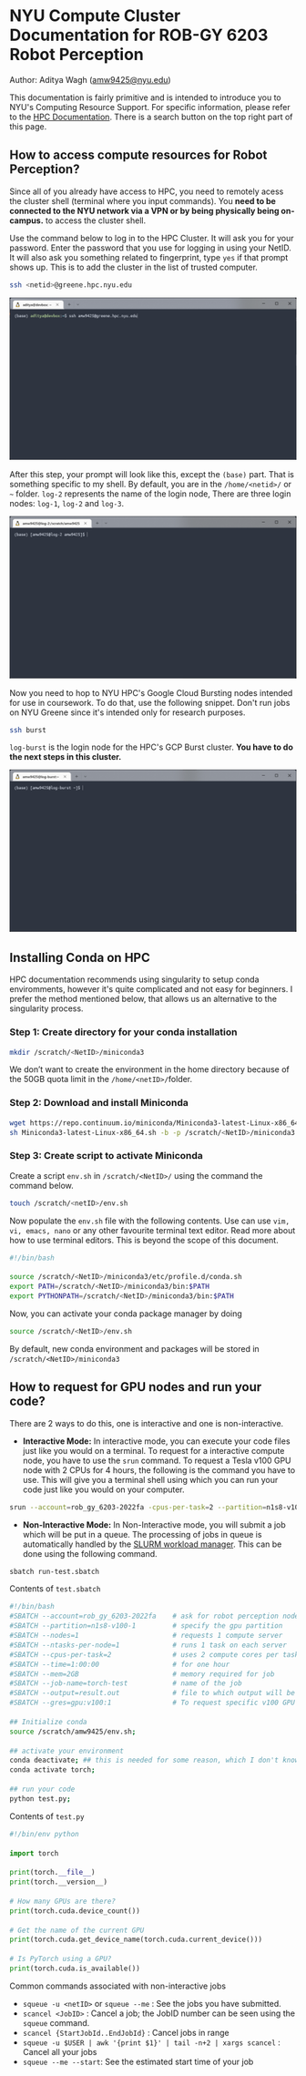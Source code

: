 # NYU Compute Cluster Documentation for ROB-GY 6203 Robot Perception

Author: Aditya Wagh (amw9425@nyu.edu)

This documentation is fairly primitive and is intended to introduce you to NYU's Computing Resource Support. For specific information, please refer to the [HPC Documentation](https://sites.google.com/nyu.edu/nyu-hpc). There is a search button on the top right part of this page.

## How to access compute resources for Robot Perception?

Since all of you already have access to HPC, you need to remotely acess the cluster shell (terminal where you input commands). You **need to be connected to the NYU network via a VPN or by being physically being on-campus.** to access the cluster shell.

Use the command below to log in to the HPC Cluster. It will ask you for your password. Enter the password that you use for logging in using your NetID. It will also ask you something related to fingerprint, type `yes` if that prompt shows up. This is to add the cluster in the list of trusted computer.

```bash
ssh <netid>@greene.hpc.nyu.edu
```

![SSH Login Screen](images/ssh-screen.png)

After this step, your prompt will look like this, except the `(base)` part. That is something specific to my shell. By default, you are in the `/home/<netid>/` or `~` folder. `log-2` represents the name of the login node, There are three login nodes: `log-1`, `log-2` and `log-3`.

![SSH Login Screen](images/login-screen.png)

Now you need to hop to NYU HPC's Google Cloud Bursting nodes intended for use in coursework. To do that, use the following snippet. Don't run jobs on NYU Greene since it's intended only for research purposes.

```bash
ssh burst
```

`log-burst` is the login node for the HPC's GCP Burst cluster. **You have to do the next steps in this cluster.**

![burst ssh](images/ssh-burst.png)

## Installing Conda on HPC

HPC documentation recommends using singularity to setup conda enviromments, however it's quite complicated and not easy for beginners. I prefer the method mentioned below, that allows us an alternative to the singularity process.

### **Step 1:** Create directory for your conda installation

```bash
mkdir /scratch/<NetID>/miniconda3
```

We don’t want to create the environment in the home directory because of the 50GB quota limit in the `/home/<netID>/`folder.

### **Step 2:** Download and install Miniconda

```bash
wget https://repo.continuum.io/miniconda/Miniconda3-latest-Linux-x86_64.sh
sh Miniconda3-latest-Linux-x86_64.sh -b -p /scratch/<NetID>/miniconda3
```

### **Step 3:** Create script to activate Miniconda

Create a script ``env.sh`` in `/scratch/<NetID>/` using the command the command below.

```bash
touch /scratch/<netID>/env.sh
```

Now populate the `env.sh` file with the following contents. Use can use `vim, vi, emacs, nano` or any other favourite terminal text editor. Read more about how to use terminal editors. This is beyond the scope of this document.

```bash
#!/bin/bash

source /scratch/<NetID>/miniconda3/etc/profile.d/conda.sh
export PATH=/scratch/<NetID>/miniconda3/bin:$PATH
export PYTHONPATH=/scratch/<NetID>/miniconda3/bin:$PATH
```

Now, you can activate your conda package manager by doing

```bash
source /scratch/<NetID>/env.sh
```

By default, new conda environment and packages will be stored in `/scratch/<NetID>/miniconda3`

## How to request for GPU nodes and run your code?

There are 2 ways to do this, one is interactive and one is non-interactive.

- **Interactive Mode:** In interactive mode, you can execute your code files just like you would on a terminal. To request for a interactive compute node, you have to use the `srun` command. To request a Tesla v100 GPU node with 2 CPUs for 4 hours, the following is the command you have to use. This will give you a terminal shell using which you can run your code just like you would on your computer.

```bash
srun --account=rob_gy_6203-2022fa -cpus-per-task=2 --partition=n1s8-v100-1 --gres=gpu:v100:1 --time=04:00:00 --pty /bin/bash
```

- **Non-Interactive Mode:** In Non-Interactive mode, you will submit a job which will be put in a queue. The processing of jobs in queue is automatically handled by the [SLURM workload manager](https://slurm.schedmd.com/documentation.html). This can be done using the following command.

```bash
sbatch run-test.sbatch
```

Contents of `test.sbatch`

```bash
#!/bin/bash
#SBATCH --account=rob_gy_6203-2022fa    # ask for robot perception nodes
#SBATCH --partition=n1s8-v100-1         # specify the gpu partition
#SBATCH --nodes=1                       # requests 1 compute server
#SBATCH --ntasks-per-node=1             # runs 1 task on each server
#SBATCH --cpus-per-task=2               # uses 2 compute cores per task
#SBATCH --time=1:00:00                  # for one hour
#SBATCH --mem=2GB                       # memory required for job
#SBATCH --job-name=torch-test           # name of the job
#SBATCH --output=result.out             # file to which output will be written
#SBATCH --gres=gpu:v100:1               # To request specific v100 GPU

## Initialize conda
source /scratch/amw9425/env.sh;

## activate your environment
conda deactivate; ## this is needed for some reason, which I don't know yet
conda activate torch;

## run your code
python test.py;

```

Contents of `test.py`

```python
#!/bin/env python

import torch

print(torch.__file__)
print(torch.__version__)

# How many GPUs are there?
print(torch.cuda.device_count())

# Get the name of the current GPU
print(torch.cuda.get_device_name(torch.cuda.current_device()))

# Is PyTorch using a GPU?
print(torch.cuda.is_available())
```

Common commands associated with non-interactive jobs

- `squeue -u <netID>` or `squeue --me` : See the jobs you have submitted.
- `scancel <JobID>` : Cancel a job; the JobID number can be seen using the `squeue` command.
- `scancel {StartJobId..EndJobId}` : Cancel jobs in range
- `squeue -u $USER | awk '{print $1}' | tail -n+2 | xargs scancel` : Cancel all your jobs
- `squeue --me --start`: See the estimated start time of your job
